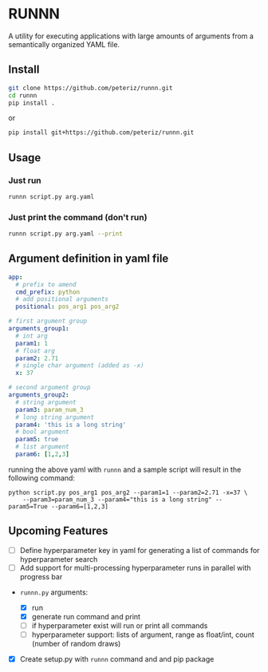 # RUNNN

A utility for executing applications with large amounts of arguments from a semantically organized YAML file.

## Install

```bash
git clone https://github.com/peteriz/runnn.git
cd runnn
pip install .
```

or 

```bash
pip install git+https://github.com/peteriz/runnn.git
```

## Usage

### Just run

```bash
runnn script.py arg.yaml
```

### Just print the command (don't run)

```bash
runnn script.py arg.yaml --print
```

## Argument definition in yaml file

```yaml
app:
  # prefix to amend
  cmd_prefix: python
  # add positional arguments
  positional: pos_arg1 pos_arg2

# first argument group
arguments_group1:
  # int arg
  param1: 1
  # float arg
  param2: 2.71
  # single char argument (added as -x)
  x: 37

# second argument group
arguments_group2:
  # string argument
  param3: param_num_3
  # long string argument
  param4: 'this is a long string'
  # bool argument
  param5: true
  # list argument
  param6: [1,2,3]
```

running the above yaml with `runnn` and a sample script will result in the following command:

```
python script.py pos_arg1 pos_arg2 --param1=1 --param2=2.71 -x=37 \
    --param3=param_num_3 --param4="this is a long string" --param5=True --param6=[1,2,3]
```

## Upcoming Features

- [ ] Define hyperparameter key in yaml for generating a list of commands for hyperparameter search
- [ ] Add support for multi-processing hyperparameter runs in parallel with progress bar

- `runnn.py` arguments:

  - [X] run
  - [X] generate run command and print
  - [ ] if hyperparameter exist will run or print all commands
  - [ ] hyperparameter support: lists of argument, range as float/int, count (number of random draws)

- [X] Create setup.py with `runnn` command and and pip package
